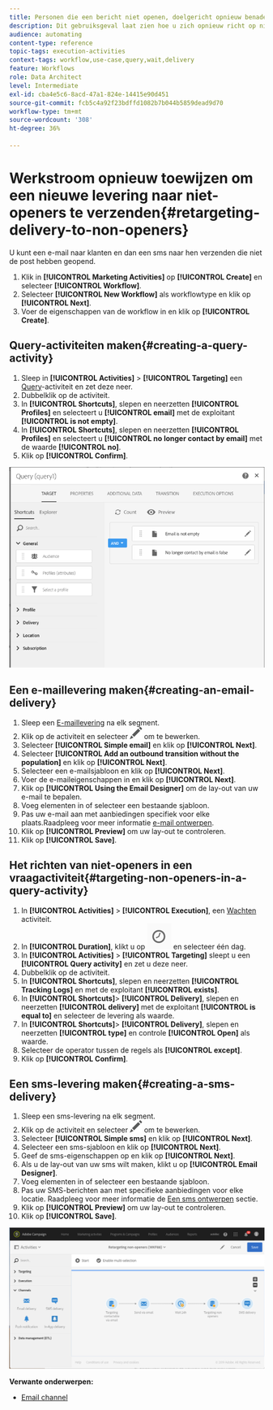 ```yaml
---
title: Personen die een bericht niet openen, doelgericht opnieuw benaderen
description: Dit gebruiksgeval laat zien hoe u zich opnieuw richt op niet-openers.
audience: automating
content-type: reference
topic-tags: execution-activities
context-tags: workflow,use-case,query,wait,delivery
feature: Workflows
role: Data Architect
level: Intermediate
exl-id: cba4e5c6-8acd-47a1-824e-14415e90d451
source-git-commit: fcb5c4a92f23bdffd1082b7b044b5859dead9d70
workflow-type: tm+mt
source-wordcount: '308'
ht-degree: 36%

---
```


# Werkstroom opnieuw toewijzen om een nieuwe levering naar niet-openers te verzenden{#retargeting-delivery-to-non-openers}

U kunt een e-mail naar klanten en dan een sms naar hen verzenden die niet de post hebben geopend.

1. Klik in **[!UICONTROL Marketing Activities]** op **[!UICONTROL Create]** en selecteer **[!UICONTROL Workflow]**.
1. Selecteer **[!UICONTROL New Workflow]** als workflowtype en klik op **[!UICONTROL Next]**.
1. Voer de eigenschappen van de workflow in en klik op **[!UICONTROL Create]**.

## Query-activiteiten maken{#creating-a-query-activity}

1. Sleep in **[!UICONTROL Activities]** > **[!UICONTROL Targeting]** een [Query](../../automating/using/query.md)-activiteit en zet deze neer.
1. Dubbelklik op de activiteit.
1. In **[!UICONTROL Shortcuts]**, slepen en neerzetten **[!UICONTROL Profiles]** en selecteert u **[!UICONTROL email]** met de exploitant **[!UICONTROL is not empty]**.
1. In **[!UICONTROL Shortcuts]**, slepen en neerzetten **[!UICONTROL Profiles]** en selecteert u **[!UICONTROL no longer contact by email]** met de waarde **[!UICONTROL no]**.
1. Klik op **[!UICONTROL Confirm]**.

![](assets/wf-complement-query.png)

## Een e-maillevering maken{#creating-an-email-delivery}

1. Sleep een [E-maillevering](../../automating/using/email-delivery.md) na elk segment.
1. Klik op de activiteit en selecteer ![](assets/edit_darkgrey-24px.png) om te bewerken.
1. Selecteer **[!UICONTROL Simple email]** en klik op **[!UICONTROL Next]**.
1. Selecteer **[!UICONTROL Add an outbound transition without the population]** en klik op **[!UICONTROL Next]**.
1. Selecteer een e-mailsjabloon en klik op **[!UICONTROL Next]**.
1. Voer de e-maileigenschappen in en klik op **[!UICONTROL Next]**.
1. Klik op **[!UICONTROL Using the Email Designer]** om de lay-out van uw e-mail te bepalen.
1. Voeg elementen in of selecteer een bestaande sjabloon.
1. Pas uw e-mail aan met aanbiedingen specifiek voor elke plaats.Raadpleeg voor meer informatie [e-mail ontwerpen](../../designing/using/designing-from-scratch.md#designing-an-email-content-from-scratch).
1. Klik op **[!UICONTROL Preview]** om uw lay-out te controleren.
1. Klik op **[!UICONTROL Save]**.

## Het richten van niet-openers in een vraagactiviteit{#targeting-non-openers-in-a-query-activity}

1. In **[!UICONTROL Activities]** > **[!UICONTROL Execution]**, een [Wachten](../../automating/using/wait.md) activiteit.
1. In **[!UICONTROL Duration]**, klikt u op ![](assets/duration-icon.png) en selecteer één dag.
1. In **[!UICONTROL Activities]** > **[!UICONTROL Targeting]** sleept u een **[!UICONTROL Query activity]** en zet u deze neer.
1. Dubbelklik op de activiteit.
1. In **[!UICONTROL Shortcuts]**, slepen en neerzetten **[!UICONTROL Tracking Logs]** en met de exploitant **[!UICONTROL exists]**.
1. In **[!UICONTROL Shortcuts]**> **[!UICONTROL Delivery]**, slepen en neerzetten **[!UICONTROL delivery]** met de exploitant **[!UICONTROL is equal to]** en selecteer de levering als waarde.
1. In **[!UICONTROL Shortcuts]**> **[!UICONTROL Delivery]**, slepen en neerzetten **[!UICONTROL type]** en controle **[!UICONTROL Open]** als waarde.
1. Selecteer de operator tussen de regels als **[!UICONTROL except]**.
1. Klik op **[!UICONTROL Confirm]**.

## Een sms-levering maken{#creating-a-sms-delivery}

1. Sleep een sms-levering na elk segment.
1. Klik op de activiteit en selecteer ![](assets/edit_darkgrey-24px.png) om te bewerken.
1. Selecteer **[!UICONTROL Simple sms]** en klik op **[!UICONTROL Next]**.
1. Selecteer een sms-sjabloon en klik op **[!UICONTROL Next]**.
1. Geef de sms-eigenschappen op en klik op **[!UICONTROL Next]**.
1. Als u de lay-out van uw sms wilt maken, klikt u op **[!UICONTROL Email Designer]**.
1. Voeg elementen in of selecteer een bestaande sjabloon.
1. Pas uw SMS-berichten aan met specifieke aanbiedingen voor elke locatie.
Raadpleeg voor meer informatie de [Een sms ontwerpen](../../channels/using/creating-an-sms-message.md) sectie.
1. Klik op **[!UICONTROL Preview]** om uw lay-out te controleren.
1. Klik op **[!UICONTROL Save]**.

![](assets/wf-retargeting-non-openers.png)

**Verwante onderwerpen:**

* [Email channel](../../channels/using/creating-an-email.md)
